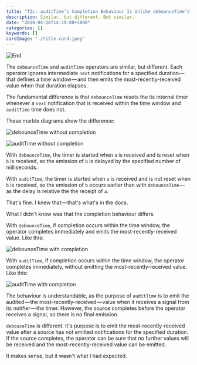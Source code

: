 ```yaml
---
title: "TIL: auditTime’s Completion Behaviour Is Unlike debounceTime’s"
description: Similar, but different. But similar.
date: "2020-04-28T14:29:00+1000"
categories: []
keywords: []
cardImage: "./title-card.jpeg"
---
```


![End](title.jpeg "Photo by Markus Spiske on Unsplash")

The `debounceTime` and `auditTime` operators are similar, but different. Each operator ignores intermediate `next` notifications for a specified duration — that defines a time window — and then emits the most-recently-received value when that duration elapses.

The fundamental difference is that `debounceTime` resets the its internal timer whenever a `next` notification that is received within the time window and `auditTime` time does not.

These marble diagrams show the difference:

![debounceTime without completion](debouncetime-incomplete-widened.png)

![auditTime without completion](audittime-incomplete-widened.png)

With `debounceTime`, the timer is started when `a` is received and is reset when `b` is received, so the emission of `b` is delayed by the specified number of milliseconds.

With `auditTime`, the timer is started when `a` is received and is not reset when `b` is received, so the emission of `b` occurs earlier than with `debounceTime` — as the delay is relative the the receipt of `a`.

That's fine. I knew that — that's what's in the docs.

What I didn't know was that the completion behaviour differs.

With `debounceTime`, if completion occurs within the time window, the operator completes immediately and emits the most-recently-received value. Like this:

![debounceTime with completion](debouncetime-complete-widened.png)

With `auditTime`, if completion occurs within the time window, the operator completes immediately, without emitting the most-recently-received value. Like this:

![auditTime with completion](audittime-complete-widened.png)

The behaviour is understandable, as the purpose of `auditTime` is to emit the audited — the most-recently-received — value when it receives a signal from its notifier — the timer. However, the source completes before the operator receives a signal, so there is no final emission.

`debouceTime` is different. It's purpose is to emit the most-recently-received value after a source has not emitted notifications for the specified duration. If the source completes, the operator can be sure that no further values will be received and the most-recently-received value can be emitted.

It makes sense, but it wasn't what I had expected.
